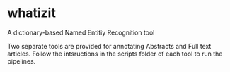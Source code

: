 # whatizit
A dictionary-based Named Entitiy Recognition tool

Two separate tools are provided for annotating Abstracts and Full text articles.
Follow the intsructions in the scripts folder of each tool to run the pipelines.
